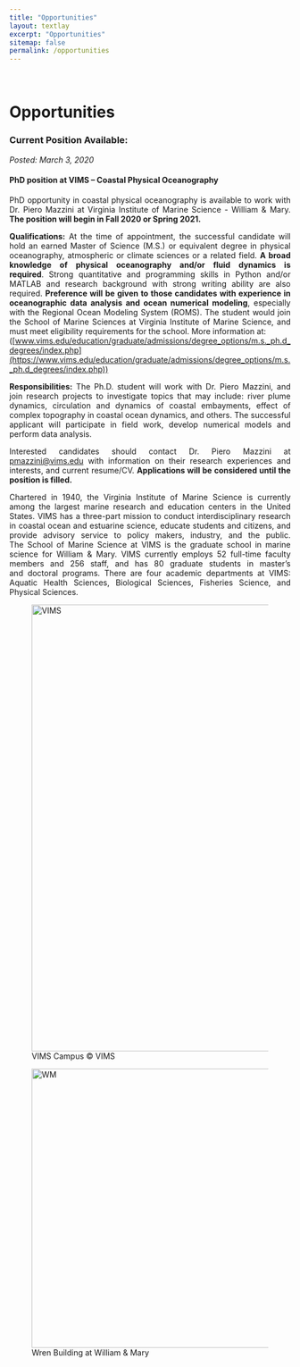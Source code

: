 ```yaml
---
title: "Opportunities"
layout: textlay
excerpt: "Opportunities"
sitemap: false
permalink: /opportunities
---
```


<br>

# Opportunities

<div style="text-align:justify" markdown="1">

### Current Position Available:

<i> Posted: March 3, 2020 </i>

#### **PhD position at VIMS – Coastal Physical Oceanography**

PhD opportunity in coastal physical oceanography is available to work with Dr. Piero Mazzini at Virginia Institute of Marine Science - William & Mary. **The position will begin in Fall 2020 or Spring 2021.**

**Qualifications:** At the time of appointment, the successful candidate will hold an earned Master of Science (M.S.) or equivalent degree in physical oceanography, atmospheric or climate sciences or a related field. **A broad knowledge of physical oceanography and/or fluid dynamics is required**. Strong quantitative and programming skills in Python and/or MATLAB and research background with strong writing ability are also required. **Preference will be given to those candidates with experience in oceanographic data analysis and ocean numerical modeling**, especially with the Regional Ocean Modeling System (ROMS). The student would join the School of Marine Sciences at Virginia Institute of Marine Science, and must meet eligibility requirements for the school. More information at: <br> ([www.vims.edu/education/graduate/admissions/degree_options/m.s._ph.d_degrees/index.php](https://www.vims.edu/education/graduate/admissions/degree_options/m.s._ph.d_degrees/index.php))

**Responsibilities:** The Ph.D. student will work with Dr. Piero Mazzini, and join research projects to investigate topics that may include: river plume dynamics, circulation and dynamics of coastal embayments, effect of complex topography in coastal ocean dynamics, and others. The successful applicant will participate in field work, develop numerical models and perform data analysis.

Interested candidates should contact Dr. Piero Mazzini at [pmazzini@vims.edu](mailto:pmazzini@vims.edu) with information on their research experiences and interests, and current resume/CV. **Applications will be considered until the position is filled.**

<!--The student will receive a four-year research assistantship stipend (including tuition and fees); funding in subsequent years could be through either research or teaching assistantships.-->

Chartered in 1940, the Virginia Institute of Marine Science is currently among the largest marine research and education centers in the United States. VIMS has a three-part mission to conduct interdisciplinary research in coastal ocean and estuarine science, educate students and citizens, and provide advisory service to policy makers, industry, and the public. The School of Marine Science at VIMS is the graduate school in marine science for William & Mary. VIMS currently employs 52 full-time faculty members and 256 staff, and has 80 graduate students in master’s and doctoral programs. There are four academic departments at VIMS: Aquatic Health Sciences, Biological Sciences, Fisheries Science, and Physical Sciences.

<div class="container-fluid">
<div class="row">

<div class="col-sm-6">
<figure>
<img src="{{ site.url }}{{ site.baseurl }}/images/contapic/vims_aereal_2.jpg" class="img-responsive" width="800px" height="auto" alt="VIMS"/>
<figcaption> VIMS Campus <span class="copyright">&copy;</span> VIMS
</figcaption>
</figure>
</div>

<div class="col-sm-6">
<figure>
<img src="{{ site.url }}{{ site.baseurl }}/images/slider_carousel/wren_building_Cassia.jpg" class="img-responsive" width="500px" height="auto" alt="WM" />
<figcaption> Wren Building at William & Mary
</figcaption>
</figure>
</div>

</div>
</div>
